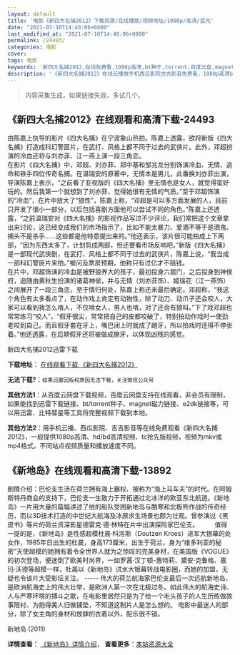 ```yaml
---
layout: default
title: '电影《新四大名捕2012》下载资源/在线播放/视频地址/1080p/高清/蓝光'
date: "2021-07-10T14:40:06+0800"
last_modified_at: "2021-07-10T14:40:06+0800"
permalink: /24493/
categories: 电影
cover:
tags: 电影
keywords: '新四大名捕2012,在线免费看,1080p高清,bt种子,torrent,百度云盘,magnet,磁力链,迅雷下载资源'
description: '《新四大名捕2012》在线云播放手机西瓜影院吉吉影音免费看，1080p高清bd/hd未删减完整版和tc抢先枪版，mkv/mp4格式，附带bt/torrent种子、magnet/磁力链、百度云盘、网盘资源迅雷下载链接'
---
```


>内容采集生成，如果链接失效，多试几个。


## 《新四大名捕2012》在线观看和高清下载-24493

由陈嘉上执导的影片《四大名捕》在宁波象山热拍。陈嘉上透露，欲将新版《四大名捕》打造成科幻警匪片，在武打、风格上都不同于过去的武侠片。此外，邓超扮演的冷血还将与刘亦菲、江一燕上演一段三角恋。<br />在影片《四大名捕》中，邓超、刘亦菲、郑中基和邹兆龙分别饰演冷血、无情、追命和铁手四位传奇名捕。在温瑞安的原著中，无情本是男儿，此番换刘亦菲出演，导演陈嘉上表示，“之前看了亚视版的《四大名捕》里无情也是女人，就觉得蛮好玩的。然后我第一个就想到了刘亦菲，觉得她很有无情的气质。&rdquo;至于邓超饰演的&ldquo;冷血”，在片中放大了&ldquo;狼性&rdquo;，陈嘉上称，“邓超是可以多方面发展的人，目前只开发了很小一部分，以后包括喜剧方面他可以尝试不同的角色。&rdquo;陈嘉上还透露，&ldquo;之前温瑞安对《四大名捕》的影视作品写过不少评论，我们常把这个文章拿出来讨论，这已经变成我们的市场指示了，比如不能太暴力、爱酒不等于是酒鬼、捕头不是杀手&hellip;…这些都是他特意提出来的。&rdquo;他还表示，该片很可能拍成上下两部，&ldquo;因为东西太多了，计划剪成两部，但还要看市场反响吧。&rdquo;新版《四大名捕》是一部现代武侠剧，在武打、风格上都不同于过去的武侠片，陈嘉上说，“我当成一部科幻警匪片来拍。&rdquo;被问及票房预期，他称只有过亿才不赔钱。<br />在片中，邓超饰演的冷血是被野狼养大的孩子，最初投身六扇门，之后投身到神侯府，追随由黄秋生扮演的诸葛神侯，并与无情（刘亦菲饰）、姬瑶花（江一燕饰）之间展开了一段三角恋，至于情归何处，陈嘉上称还未最后确定。邓超称，&ldquo;我这个角色有太多看点了，在动作戏上肯定有动物性，除了动刀、动爪子还会咬人，大家可以看到我怎么啃人，不仅啃女人，男人也啃，对了还会有狼叫。&rdquo;下了戏邓超也常常练习“咬人”，&ldquo;假牙很尖，常常把自己的皮都咬破了，特别拍动作戏时一使劲老咬到自己。而且假牙套在牙上，嘴巴闭上时就成了龅牙，所以拍戏时还得不停张着。&rdquo;他还透露，在后期假牙还将被做成獠牙，以体现凶残的感觉。


新四大名捕2012迅雷下载

**下载地址**： [在线观看下载 《新四大名捕2012》](https://www.993dy.com//vod-detail-id-23695.html) 


**无法下载?**：`如果迅雷因版权原因无法下载，关注微信公众号 `

**其他方法1**：从百度云网盘下载视频，百度云网盘支持在线观看，非会员有限制，如果能找到迅雷下载链接、bt/torrent种子、magnet磁力链接、e2dk链接等，可以用迅雷、比特彗星等工具将完整视频下载到本地。

**其他方法2**：用手机云播、西瓜影院、吉吉影音等在线免费观看《新四大名捕2012》，一般提供1080p高清、hd/bd高清视频、tc抢先版视频，视频为mkv或mp4格式，不同站点视频质量和播放速度不同。


## 《新地岛》在线观看和高清下载-13892

剧情介绍：巴伦支生活在荷兰拥有海上霸权、被称为“海上马车夫”的时代。在阿姆斯特丹商会的支持下，巴伦支一生致力于开拓通过北冰洋的欧亚东北航道。《新地岛》一片用大量的篇幅讲述了他的船队受困新地岛与酷寒和北极熊作战的传奇经历，而以3D技术打造的中世纪大航海及冰原求生场景也颇为壮观。曾参演过《黑皮书》等片的荷兰资深影星德雷克·德·林特在片中出演探险家巴伦支。  　　值得一提的是，《新地岛》是性感超模杜晨·科洛斯（Doutzen Kroes）进军大银幕的处女作，1985年日出生的杜晨，身高173厘米，出生于荷兰，身为“维多利亚的秘密”天使超模的她拥有着令全世界人就为之惊叹的完美身材，在美国版《VOGUE》的初次登场，便迷倒了欧美时尚界，一如罗茜·汉丁顿-惠特莉、黛安·克鲁格、嘉玛·沃德等超模一样，杜晨以《新地岛》试水大银幕转战电影圈，而她的加盟，无疑也令该片大受影坛关注。 ----- 伟大的荷兰航海家巴伦支最后一次远航新地岛，是欧洲航海史上的伟大壮举，是欧洲人第一次在北极过冬。如此伟大的航海史诗、人与严寒环境的搏斗之歌，在电影里居然只是为了给一个毛头孩子的人生历练做故事陪衬、为抱得美人归做铺垫，不知道这制片人是怎么想的。 电影中最迷人的部分，除了女主角的身材和放肆的衣着以外，配乐很不错。


新地岛 (2011)

**详情查看**： [《新地岛》详情介绍](/movie/13892/)， **查看更多**：[本站资源大全](/movie/t/all/)

